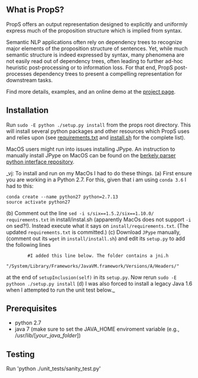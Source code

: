 What is PropS?
------------
PropS offers an output representation designed to explicitly and uniformly express much of the proposition structure which is implied from syntax.

Semantic NLP applications often rely on dependency trees to recognize major elements of the proposition structure of sentences. 
Yet, while much semantic structure is indeed expressed by syntax, many phenomena are not easily read out of dependency trees, often leading to further ad-hoc heuristic post-processing or to information loss. 
For that end, PropS post-processes dependency trees to present a compelling representation for downstream tasks.

Find more details, examples, and an online demo at the [project page](http:/www.cs.biu.ac.il/~stanovg/props.html).


Installation
------------
Run `sudo -E python ./setup.py install` from the props root directory.
This will install several python packages and other resources which PropS uses and relies upon (see [requirements.txt](props/install/requirements.txt) and [install.sh](props/install/install.sh) for the complete list).

MacOS users might run into issues installing JPype. An instruction to manually install JPype on MacOS can be found on the [berkely parser python interface repository](https://github.com/emcnany/berkeleyinterface#installation-and-dependencies).

_vj: To install and run on my MacOs I had to do these things.
(a) First ensure you are working in a Python 2.7. For this, given that i am using `conda 3.6` I had to this:
```
conda create --name python27 python=2.7.13
source activate python27
```
(b) Comment out the line `sed -i s/six==1.5.2/six==1.10.0/ requirements.txt` in install/instal.sh (apparently MacOs does not support `-i` on sed?!). Instead execute what it says on `install/requirements.txt`. (The updated `requirements.txt` is committed.)
(c) Download `JPype` manually, (comment out its `wget` in `install/install.sh`) and edit its `setup.py` to add the following lines
```
        #I added this line below. The folder contains a jni.h
        "/System/Library/Frameworks/JavaVM.framework/Versions/A/Headers/"
```
at the end of `setupInclusion(self)` in its `setup.py`. Now rerun `sudo -E pythoon ./setup.py install` 
(d) I was also forced to install a legacy Java 1.6 when I attempted to run the unit test below._

Prerequisites
-------------

* python 2.7
* java 7 (make sure to set the JAVA_HOME enviroment variable (e.g., /usr/lib/[*your_java_folder*])

Testing 
-------

Run 'python ./unit_tests/sanity_test.py'


